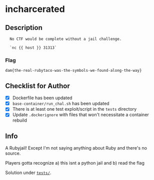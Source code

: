# incharcerated

## Description

```
  No CTF would be complete without a jail challenge.

  `nc {{ host }} 31313`
```

### Flag

`dam{the-real-rubytaco-was-the-symbols-we-found-along-the-way}`

## Checklist for Author

* [x] Dockerfile has been updated
* [x] `base-container/run_chal.sh` has been updated
* [x] There is at least one test exploit/script in the `tests` directory
* [x] Update `.dockerignore` with files that won't necessitate a container rebuild

## Info

A Rubyjail! Except I'm not saying anything about Ruby and there's no source.

Players gotta recognize a) this isnt a python jail and b) read the flag

Solution under [`tests/`](tests/sol.rb).
